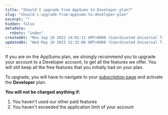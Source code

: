 ```yaml
---
title: "Should I upgrade from AppSumo to Developer plan?"
slug: "should-i-upgrade-from-appsumo-to-developer-plan"
excerpt: ""
hidden: false
metadata: 
  robots: "index"
createdAt: "Mon Sep 19 2022 14:01:11 GMT+0000 (Coordinated Universal Time)"
updatedAt: "Wed May 10 2023 12:32:06 GMT+0000 (Coordinated Universal Time)"
---
```

If you are on the AppSumo plan, we strongly recommend you to upgrade your account to a Developer account, to get all the features we offer. You will still keep all the free features that you initially had on your plan.

To upgrade, you will have to navigate to your <a href="https://app.patchstack.com/billing/subscription" target="_blank">subscription page</a> and activate the **Developer** plan.

**You will not be charged anything if:**  

<ol><li>You haven't used our other paid features</lI>
<li>You haven't exceeded the application limit of your account</li></ol>
